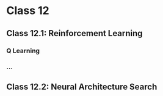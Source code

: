 # Class 12

## Class 12.1: Reinforcement Learning

### Q Learning

### ...

## Class 12.2: Neural Architecture Search
